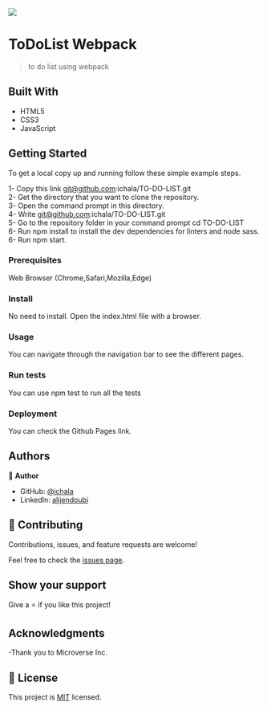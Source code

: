 ![](https://img.shields.io/badge/Microverse-blueviolet)

# ToDoList Webpack

> to do list using webpack

## Built With

- HTML5
- CSS3
- JavaScript

## Getting Started

To get a local copy up and running follow these simple example steps.

1- Copy this link git@github.com:ichala/TO-DO-LIST.git <br>
2- Get the directory that you want to clone the repository. <br>
3- Open the command prompt in this directory. <br>
4- Write git@github.com:ichala/TO-DO-LIST.git <br>
5- Go to the repository folder in your command prompt cd TO-DO-LIST<br>
6- Run npm install to install the dev dependencies for linters and node sass.
6- Run npm start.
### Prerequisites

Web Browser (Chrome,Safari,Mozilla,Edge)

### Install

No need to install. Open the index.html file with a browser.

### Usage

You can navigate through the navigation bar to see the different pages.

### Run tests

You can use npm test to run all the tests

### Deployment

You can check the Github Pages link.

## Authors

👤 **Author**

- GitHub: [@ichala](https://github.com/ichala/)
- LinkedIn: [alijendoubi](https://www.linkedin.com/in/alijendoubi/)


## 🤝 Contributing

Contributions, issues, and feature requests are welcome!

Feel free to check the [issues page](../../issues/).

## Show your support

Give a ⭐️ if you like this project!

## Acknowledgments

-Thank you to Microverse Inc.

## 📝 License

This project is [MIT](./MIT.md) licensed.